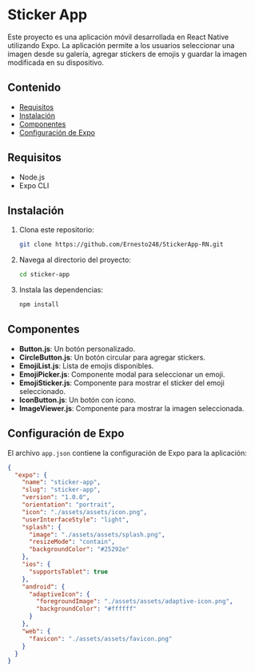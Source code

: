 # Sticker App

Este proyecto es una aplicación móvil desarrollada en React Native utilizando Expo. La aplicación permite a los usuarios seleccionar una imagen desde su galería, agregar stickers de emojis y guardar la imagen modificada en su dispositivo.

## Contenido

- [Requisitos](#requisitos)
- [Instalación](#instalación)
- [Componentes](#componentes)
- [Configuración de Expo](#configuración-de-expo)

## Requisitos

- Node.js
- Expo CLI

## Instalación

1. Clona este repositorio:
    ```sh
    git clone https://github.com/Ernesto248/StickerApp-RN.git
    ```
2. Navega al directorio del proyecto:
    ```sh
    cd sticker-app
    ```
3. Instala las dependencias:
    ```sh
    npm install
    ```

## Componentes

- **Button.js**: Un botón personalizado.
- **CircleButton.js**: Un botón circular para agregar stickers.
- **EmojiList.js**: Lista de emojis disponibles.
- **EmojiPicker.js**: Componente modal para seleccionar un emoji.
- **EmojiSticker.js**: Componente para mostrar el sticker del emoji seleccionado.
- **IconButton.js**: Un botón con ícono.
- **ImageViewer.js**: Componente para mostrar la imagen seleccionada.

## Configuración de Expo

El archivo `app.json` contiene la configuración de Expo para la aplicación:

```json
{
  "expo": {
    "name": "sticker-app",
    "slug": "sticker-app",
    "version": "1.0.0",
    "orientation": "portrait",
    "icon": "./assets/assets/icon.png",
    "userInterfaceStyle": "light",
    "splash": {
      "image": "./assets/assets/splash.png",
      "resizeMode": "contain",
      "backgroundColor": "#25292e"
    },
    "ios": {
      "supportsTablet": true
    },
    "android": {
      "adaptiveIcon": {
        "foregroundImage": "./assets/assets/adaptive-icon.png",
        "backgroundColor": "#ffffff"
      }
    },
    "web": {
      "favicon": "./assets/assets/favicon.png"
    }
  }
}    
